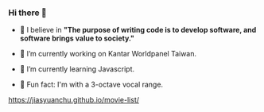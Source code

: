 ### Hi there 👋

- 💬 I believe in **"The purpose of writing code is to develop software, and software brings value to society."**

- 🔭 I’m currently working on Kantar Worldpanel Taiwan.
- 🌱 I’m currently learning Javascript.
- 🎵 Fun fact: I'm with a 3-octave vocal range.

https://jiasyuanchu.github.io/movie-list/

<!--
**jiasyuanchu/jiasyuanchu** is a ✨ _special_ ✨ repository because its `README.md` (this file) appears on your GitHub profile.


**- 🔭 I’m currently working on Kantar Worldpanel Taiwan.**
- 🌱 I’m currently learning Javascript.
- 💬 My believe in "The purpose of writing code is to develop software, and software brings value to society."
- 📫 How to reach me: jiasyuanchu@gmail.com
- 🎵 Fun fact: I'm with a 3-octave vocal range.
